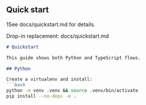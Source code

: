 ## Quick start

1See docs/quickstart.md for details.


Drop-in replacement: docs/quickstart.md
```markdown
# Quickstart

This guide shows both Python and TypeScript flows.

## Python

Create a virtualenv and install:
```bash
python -m venv .venv && source .venv/bin/activate
pip install --no-deps -e .
